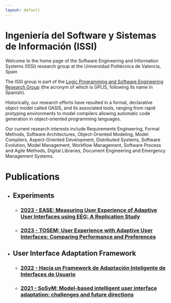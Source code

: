 ```yaml
---
layout: default
---
```


# Ingeniería del Software y Sistemas de Información (ISSI)

Welcome to the home page of the Software Engineering and Information Systems (ISSI) research group at the Universidad Politécnica de Valencia, Spain 

The ISSI group is part of the [Logic Programming and Software Engineering Research Group](http://www.dsic.upv.es/users/elp/gplis.html) (the acronym of which is GPLIS, following its name in Spanish).

Historically, our research efforts have resulted in  a formal, declarative object model called OASIS, and its associated tools, ranging from rapid protyping environments to model compilers allowing automatic code generation in object-oriented programming languages.

Our current research interests include Requirements Engineering, Formal Methods, Software Architectures, Object-Oriented Modeling, Model Compilers, Aspect-Oriented Development, Distributed Systems, Software Evolution, Model Management, Workflow Management, Software Process and Agile Methods, Digital Libraries, Document Engineering and Emergency Management Systems.

# Publications

- ## Experiments
  - ### [2023 - EASE: Measuring User Experience of Adaptive User Interfaces using EEG: A Replication Study](./pages/experiment-2.html)
  - ### [2023 - TOSEM: User Experience with Adaptive User Interfaces: Comparing Performance and Preferences](./pages/experiment-1.html)

- ## User Interface Adaptation Framework
  - ### [2022 - Hacia un Framework de Adaptación Inteligente de Interfaces de Usuario](http://hdl.handle.net/11705/JISBD/2022/8212)
  - ### [2021 - SoSyM: Model-based intelligent user interface adaptation: challenges and future directions](https://doi.org/10.1007/s10270-021-00909-7)

